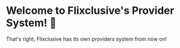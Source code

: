 # Welcome to Flixclusive's Provider System! 🎉

That's right, Flixclusive has its own providers system from now on!
